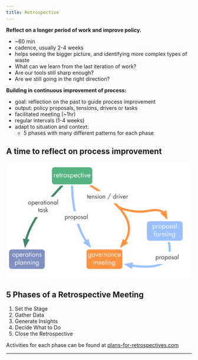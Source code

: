 ```yaml
---
title: Retrospective
---
```


**Reflect on a longer period of work and improve policy.**

* ~60 min
* cadence, usually 2-4 weeks
* helps seeing the bigger picture, and identifying more complex types of waste
* What can we learn from the last iteration of work?
* Are our tools still sharp enough?
* Are we still going in the right direction?

**Building in continuous improvement of process:**

* goal: reflection on the past to guide process improvement
* output: policy proposals, tensions, drivers or tasks
* facilitated meeting (~1hr)
* regular intervals (1-4 weeks)
* adapt to situation and context: 
    * 5 phases with many different patterns for each phase 

## A time to reflect on process improvement ##

![](img/meetings/retrospective.png)



## 5 Phases of a Retrospective Meeting ##

1. Set the Stage 
2. Gather Data
3. Generate Insights
4. Decide What to Do
5. Close the Retrospective

Activities for each phase can be found at [plans-for-retrospectives.com](http://www.plans-for-retrospectives.com/)





---